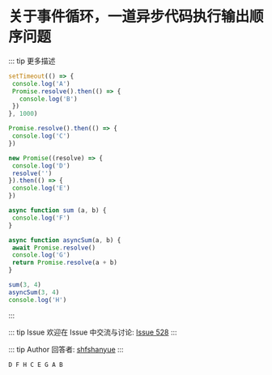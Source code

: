 # 关于事件循环，一道异步代码执行输出顺序问题

::: tip 更多描述 
 ``` js
setTimeout(() => {
  console.log('A')
  Promise.resolve().then(() => {
    console.log('B')
  })
}, 1000)

Promise.resolve().then(() => {
  console.log('C')
})

new Promise((resolve) => {
  console.log('D')
  resolve('')
}).then(() => {
  console.log('E')
})

async function sum (a, b) {
  console.log('F')
}

async function asyncSum(a, b) {
  await Promise.resolve()
  console.log('G')
  return Promise.resolve(a + b)
}

sum(3, 4)
asyncSum(3, 4)
console.log('H')
``` 
::: 

::: tip Issue 
 欢迎在 Issue 中交流与讨论: [Issue 528](https://github.com/shfshanyue/Daily-Question/issues/528) 
:::

::: tip Author 
回答者: [shfshanyue](https://github.com/shfshanyue) 
:::

`D F H C E G A B`